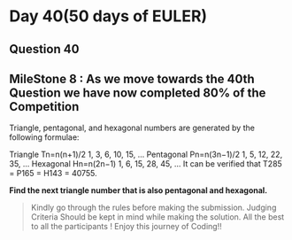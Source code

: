 # Day 40(50 days of EULER)

## Question 40

## **MileStone 8** : As we move towards the 40th Question we have now completed 80% of the Competition

Triangle, pentagonal, and hexagonal numbers are generated by the following formulae:

Triangle        Tn=n(n+1)/2	 	1, 3, 6, 10, 15, ...
Pentagonal	 	Pn=n(3n−1)/2	 	1, 5, 12, 22, 35, ...
Hexagonal	 	Hn=n(2n−1)	 	1, 6, 15, 28, 45, ...
It can be verified that T285 = P165 = H143 = 40755.

**Find the next triangle number that is also pentagonal and hexagonal.**

> Kindly go through the rules before making the submission.
>Judging Criteria Should be kept in mind while making the solution.
>All the best to all the participants ! Enjoy this journey of Coding!!
